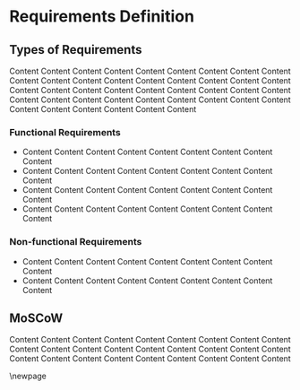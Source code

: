 
# Requirements Definition

## Types of Requirements
Content Content Content Content Content Content Content Content Content Content Content Content Content Content Content Content Content Content Content Content Content Content Content Content Content Content Content Content Content Content Content Content Content Content Content Content Content Content Content Content Content Content 

### Functional Requirements

-    Content Content Content Content Content Content Content Content Content 
-    Content Content Content Content Content Content Content Content Content 
-    Content Content Content Content Content Content Content Content Content 
-    Content Content Content Content Content Content Content Content Content 

### Non-functional Requirements

-    Content Content Content Content Content Content Content Content Content 
-    Content Content Content Content Content Content Content Content Content 

## MoSCoW

Content Content Content Content Content Content Content Content Content Content Content Content Content Content Content Content Content Content Content Content Content Content Content Content Content Content Content 


\newpage